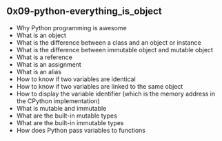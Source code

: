 ## 0x09-python-everything_is_object
* Why Python programming is awesome
* What is an object
* What is the difference between a class and an object or instance
* What is the difference between immutable object and mutable object
*  What is a reference
* What is an assignment
* What is an alias
* How to know if two variables are identical
* How to know if two variables are linked to the same object
* How to display the variable identifier (which is the memory address in the CPython implementation)
* What is mutable and immutable
* What are the built-in mutable types
* What are the built-in immutable types
* How does Python pass variables to functions

